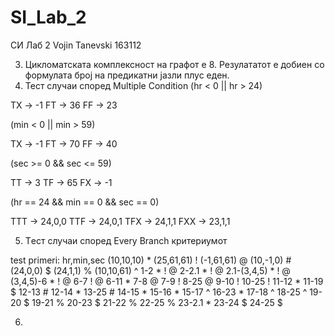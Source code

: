# SI_Lab_2

СИ Лаб 2
Vojin Tanevski
163112

3. Цикломатската комплексност на графот е 8. Резулататот е добиен со формулата број на предикатни јазли плус еден.
4. Тест случаи според Multiple Condition
(hr < 0 || hr > 24)

TX -> -1
FT -> 36
FF -> 23

(min < 0 || min > 59)

TX -> -1
FT -> 70
FF -> 40

(sec >= 0 && sec <= 59)

TT -> 3
TF -> 65
FX -> -1

(hr == 24 && min == 0 && sec == 0) 

TTT -> 24,0,0
TTF -> 24,0,1
TFX -> 24,1,1
FXX -> 23,1,1

5. Tест случаи според Every Branch критериумот

test primeri: hr,min,sec (10,10,10) *
			 (25,61,61) !
			 (-1,61,61) @
			 (10,-1,0)  #
			 (24,0,0)   $
			 (24,1,1)   %
			 (10,10,61) ^
1-2   * ! @
2-2.1  * ! @
2.1-(3,4,5)  * ! @
(3,4,5)-6  * ! @
6-7 ! @
6-11  *
7-8 @
7-9 !
8-25 @
9-10 !
10-25 !
11-12 *
11-19 $
12-13 #
12-14 *
13-25 #
14-15 *
15-16 *
15-17 ^
16-23 *
17-18 ^
18-25 ^
19-20 $
19-21 %
20-23 $
21-22 %
22-25 %
23-2.1 *
23-24 $
24-25 $

6.